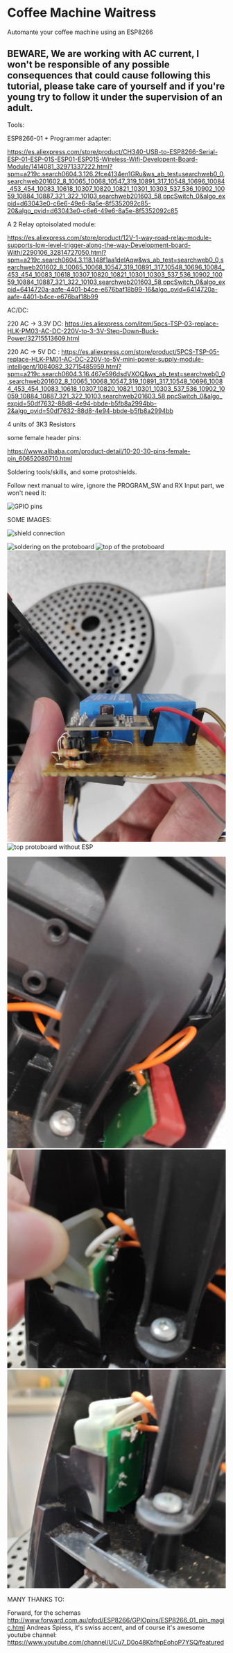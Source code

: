 # Coffee Machine Waitress

Automante your coffee machine using an ESP8266

## BEWARE, We are working with AC current, I won't be responsible of any possible consequences that could cause following this tutorial, please take care of yourself and if you're young try to follow it under the supervision of an adult.

Tools:

ESP8266-01 + Programmer adapter:

https://es.aliexpress.com/store/product/CH340-USB-to-ESP8266-Serial-ESP-01-ESP-01S-ESP01-ESP01S-Wireless-Wifi-Developent-Board-Module/1414081_32971337222.html?spm=a219c.search0604.3.126.2fce4134en1GRu&ws_ab_test=searchweb0_0,searchweb201602_8_10065_10068_10547_319_10891_317_10548_10696_10084_453_454_10083_10618_10307_10820_10821_10301_10303_537_536_10902_10059_10884_10887_321_322_10103,searchweb201603_58,ppcSwitch_0&algo_expid=d63043e0-c6e6-49e6-8a5e-8f5352092c85-20&algo_pvid=d63043e0-c6e6-49e6-8a5e-8f5352092c85

A 2 Relay optoisolated module:

https://es.aliexpress.com/store/product/12V-1-way-road-relay-module-supports-low-level-trigger-along-the-way-Development-board-With/2290106_32814727050.html?spm=a219c.search0604.3.118.148f1aa1delAqw&ws_ab_test=searchweb0_0,searchweb201602_8_10065_10068_10547_319_10891_317_10548_10696_10084_453_454_10083_10618_10307_10820_10821_10301_10303_537_536_10902_10059_10884_10887_321_322_10103,searchweb201603_58,ppcSwitch_0&algo_expid=6414720a-aafe-4401-b4ce-e676baf18b99-16&algo_pvid=6414720a-aafe-4401-b4ce-e676baf18b99

AC/DC:

220 AC -> 3.3V DC: https://es.aliexpress.com/item/5pcs-TSP-03-replace-HLK-PM03-AC-DC-220V-to-3-3V-Step-Down-Buck-Power/32715513609.html


220 AC -> 5V DC  : https://es.aliexpress.com/store/product/5PCS-TSP-05-replace-HLK-PM01-AC-DC-220V-to-5V-mini-power-supply-module-intelligent/1084082_32715485959.html?spm=a219c.search0604.3.16.467e596dsdVXOQ&ws_ab_test=searchweb0_0,searchweb201602_8_10065_10068_10547_319_10891_317_10548_10696_10084_453_454_10083_10618_10307_10820_10821_10301_10303_537_536_10902_10059_10884_10887_321_322_10103,searchweb201603_58,ppcSwitch_0&algo_expid=50df7632-88d8-4e94-bbde-b5fb8a2994bb-2&algo_pvid=50df7632-88d8-4e94-bbde-b5fb8a2994bb


4 units of 3K3 Resistors

some female header pins:

https://www.alibaba.com/product-detail/10-20-30-pins-female-pin_60652080710.html

Soldering tools/skills, and some protoshields.

Follow next manual to wire, ignore the PROGRAM_SW and RX Input part, we won't need it:

![GPIO pins](http://www.forward.com.au/pfod/ESP8266/GPIOpins/ESP8266_GPIO_OUTPUTS.jpg)

SOME IMAGES:

![shield connection](/docs/img/IMG_20190318_122755.jpg)

![soldering on the protoboard](https://raw.githubusercontent.com/warguns/coffee-waitress-esp8266/master/docs/img/IMG_20190318_122807.jpg?token=AC3KrBLGLL1yK3U3Gt3PooTyUnFnuOLGks5cml7YwA%3D%3D)
![top of the protoboard](https://raw.githubusercontent.com/warguns/coffee-waitress-esp8266/master/docs/img/IMG_20190318_122823.jpg?token=AC3KrG4MRJ1j3-r7NEpe3L9ikNE94ze4ks5cml7uwA%3D%3D)
![lateral protoboard](https://raw.githubusercontent.com/warguns/coffee-waitress-esp8266/master/docs/img/IMG_20190318_122914.jpg?token=AC3KrMDT1kU0of3BPAsQLO7h4xwzPQDyks5cml86wA%3D%3D)
![top protoboard without ESP](https://raw.githubusercontent.com/warguns/coffee-waitress-esp8266/master/docs/img/IMG_20190318_122923.jpg?token=AC3KrC2KlPSAXeIsv0qfepF1si3RzPxlks5cml9nwA%3D%3D)

![button automation](https://raw.githubusercontent.com/warguns/coffee-waitress-esp8266/master/docs/img/IMG_20190318_122945.jpg?token=AC3KrB8lhKDIlpIfJalVazE7wUeSKOf1ks5cmlw2wA%3D%3D)
![button automation](https://raw.githubusercontent.com/warguns/coffee-waitress-esp8266/master/docs/img/IMG_20190318_123112.jpg?token=AC3KrHaMIZiPvnxL5Se_uH0nNu7aBBJcks5cmlx5wA%3D%3D)
![button automation](https://raw.githubusercontent.com/warguns/coffee-waitress-esp8266/master/docs/img/IMG_20190318_123202.jpg?token=AC3KrO66Bv6nmbQ7g6djjQ-oQzZla9qWks5cmlySwA%3D%3D)

MANY THANKS TO:

Forward, for the schemas http://www.forward.com.au/pfod/ESP8266/GPIOpins/ESP8266_01_pin_magic.html
Andreas Spiess, it's swiss accent, and of course it's awesome youtube channel: https://www.youtube.com/channel/UCu7_D0o48KbfhpEohoP7YSQ/featured
